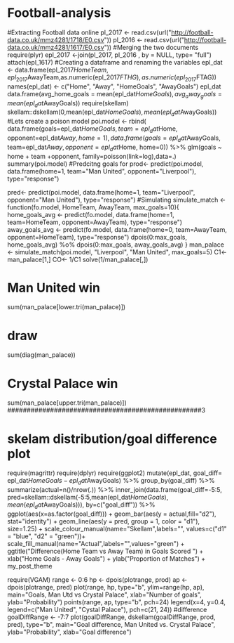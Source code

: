 # Football-analysis
#Extracting Football data online 
pl_2017 <- read.csv(url("http://football-data.co.uk/mmz4281/1718/E0.csv"))
pl_2016 <- read.csv(url("http://football-data.co.uk/mmz4281/1617/E0.csv"))
#Merging the two documents
require(plyr)
epl_2017 <-join(pl_2017, pl_2016 , by = NULL, type= "full")
attach(epl_1617)
#Creating a dataframe and renaming the variables
epl_dat <- data.frame(epl_2017$HomeTeam, epl_2017$AwayTeam,as.numeric(epl_2017$FTHG),
                      as.numeric(epl_2017$FTAG))
names(epl_dat) <- c("Home", "Away", "HomeGoals", "AwayGoals")
epl_dat
data.frame(avg_home_goals = mean(epl_dat$HomeGoals),
           avg_away_goals = mean(epl_dat$AwayGoals))
require(skellam)
skellam::dskellam(0,mean(epl_dat$HomeGoals),mean(epl_dat$AwayGoals))
#Lets create a poison model 
poi.model <- 
  rbind(
    data.frame(goals=epl_dat$HomeGoals,
               team=epl_dat$Home,
               opponent=epl_dat$Away,
               home=1),
    data.frame(goals=epl_dat$AwayGoals,
               team=epl_dat$Away,
               opponent=epl_dat$Home,
               home=0)) %>%
  glm(goals ~ home + team +opponent, family=poisson(link=log),data=.)
summary(poi.model)
#Predcitng goals for
prod<- predict(poi.model, 
               data.frame(home=1, team="Man United", 
                          opponent="Liverpool"), type="response")

pred<- predict(poi.model, 
               data.frame(home=1, team="Liverpool", 
                          opponent="Man United"), type="response")
#Simulating 
simulate_match <- function(fo.model, HomeTeam, AwayTeam, max_goals=10){
  home_goals_avg <- predict(fo.model,
                            data.frame(home=1, team=HomeTeam, 
                                       opponent=AwayTeam), type="response")
  away_goals_avg <- predict(fo.model, 
                            data.frame(home=0, team=AwayTeam, 
                                       opponent=HomeTeam), type="response")
  dpois(0:max_goals, home_goals_avg) %o% dpois(0:max_goals, away_goals_avg) 
}
man_palace <- simulate_match(poi.model, "Liverpool", "Man United", max_goals=5)
C1<- man_palace[1,]
CO<- 1/C1
solve(1/man_palace[,])

# Man United win
sum(man_palace[lower.tri(man_palace)])


# draw
sum(diag(man_palace))
# Crystal Palace win
sum(man_palace[upper.tri(man_palace)])
##################################################3
# skelam distribution/goal difference plot
require(magrittr)
require(dplyr)
require(ggplot2)
mutate(epl_dat, goal_diff= epl_dat$HomeGoals- epl_dat$AwayGoals) %>%
  group_by(goal_diff) %>%
  summarize(actual=n()/nrow(.)) %>% 
  inner_join(data.frame(goal_diff=-5:5,
                        pred=skellam::dskellam(-5:5,mean(epl_dat$HomeGoals),
                                               mean(epl_dat$AwayGoals))),
             by=c("goal_diff")) %>%
  ggplot(aes(x=as.factor(goal_diff))) + 
  geom_bar(aes(y = actual,fill="d2"), stat="identity") +
  geom_line(aes(y = pred, group = 1, color = "d1"), size=1.25) +
  scale_colour_manual(name="Skellam",labels="", values=c("d1" = "blue", "d2" = "green"))+
  scale_fill_manual(name="Actual",labels="",values="green")  +
  ggtitle("Difference(Home Team vs Away Team) in Goals Scored ")  + xlab("Home Goals - Away Goals") + ylab("Proportion of Matches") +
  my_post_theme


require(VGAM)
range <- 0:6
hp <- dpois(plotrange, prod)
ap <- dpois(plotrange, pred)
plot(range, hp, type="b", ylim=range(hp, ap), main="Goals, Man Utd vs Crystal Palace", xlab="Number of goals", ylab="Probability")
points(range, ap, type="b", pch=24)
legend(x=4, y=0.4, legend=c("Man United", "Cystal Palace"), pch=c(21, 24))
#difference
goalDiffRange <- -7:7
plot(goalDiffRange, dskellam(goalDiffRange, prod, pred), type="b", main="Goal difference, Man United vs. Crystal Palace", ylab="Probability", xlab="Goal difference")
